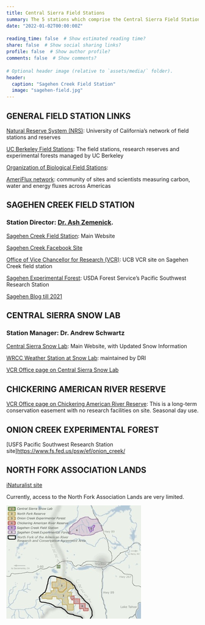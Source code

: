 ```yaml
---
title: Central Sierra Field Stations
summary: The 5 stations which comprise the Central Sierra Field Stations
date: "2022-01-02T00:00:00Z"  

reading_time: false  # Show estimated reading time?
share: false  # Show social sharing links?
profile: false  # Show author profile?
comments: false  # Show comments?

# Optional header image (relative to `assets/media/` folder).
header: 
  caption: "Sagehen Creek Field Station"
  image: "sagehen-field.jpg"
---
```


## GENERAL FIELD STATION LINKS

[Natural Reserve System (NRS)](https://ucnrs.org/):  University of California’s network of field stations and reserves 

[UC Berkeley Field Stations](https://fieldstations.berkeley.edu/):  The field stations, research reserves and experimental forests managed by UC Berkeley

[Organization of Biological Field Stations](https://obfst.memberclicks.net/):  

[AmeriFlux network](https://ameriflux.lbl.gov/):  community of sites and scientists measuring carbon, water and energy fluxes across Americas 

## SAGEHEN CREEK FIELD STATION
### Station Director:  [Dr. Ash Zemenick](http://www.ashzemenick.com/).  

[Sagehen Creek Field Station](https://sagehen.ucnrs.org/):  Main Website

[Sagehen Creek Facebook Site](https://www.facebook.com/sagehen.creek/)

[Office of Vice Chancellor for Research (VCR)](https://vcresearch.berkeley.edu/research-unit/sagehen-creek-field-station): UCB VCR site on Sagehen Creek field station

[Sagehen Experimental Forest](https://www.fs.fed.us/psw/ef/sagehen/):  USDA Forest Service’s Pacific Southwest Research Station

[Sagehen Blog till 2021](http://sagehen.blogspot.com/)


## CENTRAL SIERRA SNOW LAB

### Station Manager:  Dr. Andrew Schwartz 

[Central Sierra Snow Lab](https://cssl.berkeley.edu/): Main Website, with Updated Snow Information

[WRCC Weather Station at Snow Lab](https://wrcc.dri.edu/weather/cssl.html): maintained by DRI

[VCR Office page on Central Sierra Snow Lab](https://vcresearch.berkeley.edu/research-unit/central-sierra-snow-lab)

## CHICKERING AMERICAN RIVER RESERVE
[VCR Office page on Chickering American River Reserve](https://vcresearch.berkeley.edu/research-unit/chickering-american-river-reserve):
This is a long-term conservation easement with no research facilities on site.  Seasonal day use.

## ONION CREEK EXPERIMENTAL FOREST
[USFS Pacific Southwest Research Station site]https://www.fs.fed.us/psw/ef/onion_creek/

## NORTH FORK ASSOCIATION LANDS

[iNaturalist site](https://www.inaturalist.org/places/north-fork-american-river-ca-us)

Currently, access to the North Fork Association Lands are very limited.

![Map of Central Sierra Field Stations](csfs-map.jpg "map")





